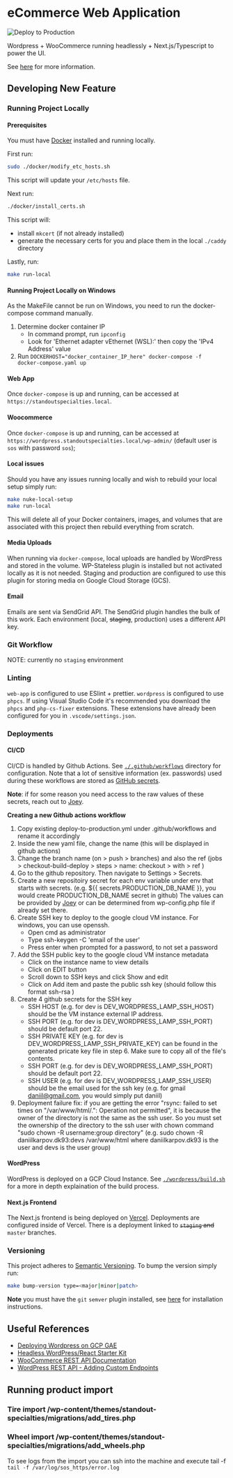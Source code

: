 # eCommerce Web Application

![Deploy to Production](https://github.com/standout-specialties/ecommerce/workflows/Deploy%20to%20Production/badge.svg)

Wordpress + WooCommerce running headlessly + Next.js/Typescript to power the UI.

See [here](https://postlight.com/trackchanges/introducing-postlights-wordpress-react-starter-kit) for more information.

## Developing New Feature

### Running Project Locally

#### Prerequisites

You must have [Docker](https://docs.docker.com/get-docker/) installed and running locally.

First run:

```bash
sudo ./docker/modify_etc_hosts.sh
```

This script will update your `/etc/hosts` file.

Next run:

```bash
./docker/install_certs.sh
```

This script will:

- install `mkcert` (if not already installed)
- generate the necessary certs for you and place them in the local `./caddy` directory

Lastly, run:

```bash
make run-local
```

#### Running Project Locally on Windows

As the MakeFile cannot be run on Windows, you need to run the docker-compose command manually.

1. Determine docker container IP
   - In command prompt, run `ipconfig`
   - Look for 'Ethernet adapter vEthernet (WSL):' then copy the 'IPv4 Address' value
2. Run `DOCKERHOST="docker_container_IP_here" docker-compose -f docker-compose.yaml up`

#### Web App

Once `docker-compose` is up and running, can be accessed at `https://standoutspecialties.local`.

#### Woocommerce

Once `docker-compose` is up and running, can be accessed at `https://wordpress.standoutspecialties.local/wp-admin/` (default user is `sos` with password `sos`);

#### Local issues

Should you have any issues running locally and wish to rebuild your local setup simply run:

```bash
make nuke-local-setup
make run-local
```

This will delete all of your Docker containers, images, and volumes that are associated with this project then rebuild everything from scratch.

#### Media Uploads

When running via `docker-compose`, local uploads are handled by WordPress and stored in the volume. WP-Stateless plugin is installed but not activated locally as it is not needed. Staging and production are configured to use this plugin for storing media on Google Cloud Storage (GCS).

#### Email

Emails are sent via SendGrid API. The SendGrid plugin handles the bulk of this work. Each environment (local, ~~staging~~, production) uses a different API key.

### Git Workflow

NOTE: currently no `staging` environment

<!-- 1. Create a feature branch off of `staging` branch with the following nomenclature `<github-issue-id>-summary-of-my-feature`.
2. Push commits to your branch and to GitHub
3. Open pull request against `staging`
4. Once approved and merged, a build will be triggered against staging environment
5. Once approved manually on staging, merging `staging` branch to `master` will trigger a deployment to production environment. -->

### Linting

`web-app` is configured to use ESlint + prettier. `wordpress` is configured to use `phpcs`. If using Visual Studio Code it's recommended you download the `phpcs` and `php-cs-fixer` extensions. These extensions have already been configured for you in `.vscode/settings.json`.

### Deployments

#### CI/CD

CI/CD is handled by Github Actions. See [`./.github/workflows`](./.github/workflows) directory for configuration. Note that a lot of sensitive information (ex. passwords) used during these workflows are stored as [GitHub secrets](https://help.github.com/en/actions/configuring-and-managing-workflows/creating-and-storing-encrypted-secrets).

**Note**: if for some reason you need access to the raw values of these secrets, reach out to [Joey](https://github.com/joeyorlando).

**Creating a new Github actions workflow**

1. Copy existing deploy-to-production.yml under .github/workflows and rename it accordingly
2. Inside the new yaml file, change the name (this will be displayed in github actions)
3. Change the branch name (on > push > branches) and also the ref (jobs > checkout-build-deploy > steps > name: checkout > with > ref )
4. Go to the github repository. Then navigate to Settings > Secrets.
5. Create a new repositoiry secret for each env variable under env that starts with secrets. (e.g. ${{ secrets.PRODUCTION_DB_NAME }}, you would create PRODUCTION_DB_NAME secret in github) The values can be provided by [Joey](https://github.com/joeyorlando) or can be determined from wp-config.php file if already set there.
6. Create SSH key to deploy to the google cloud VM instance. For windows, you can use openssh.
   - Open cmd as administrator
   - Type ssh-keygen -C 'email of the user'
   - Press enter when prompted for a password, to not set a password
7. Add the SSH public key to the google cloud VM instance metadata
   - Click on the instance name to view details
   - Click on EDIT button
   - Scroll down to SSH keys and click Show and edit
   - Click on Add item and paste the public ssh key (should follow this format ssh-rsa <key> <email>)
8. Create 4 github secrets for the SSH key
   - SSH HOST (e.g. for dev is DEV_WORDPRESS_LAMP_SSH_HOST) should be the VM instance external IP address.
   - SSH PORT (e.g. for dev is DEV_WORDPRESS_LAMP_SSH_PORT) should be default port 22.
   - SSH PRIVATE KEY (e.g. for dev is DEV_WORDPRESS_LAMP_SSH_PRIVATE_KEY) can be found in the generated pricate key file in step 6. Make sure to copy all of the file's contents.
   - SSH PORT (e.g. for dev is DEV_WORDPRESS_LAMP_SSH_PORT) should be default port 22.
   - SSH USER (e.g. for dev is DEV_WORDPRESS_LAMP_SSH_USER) should be the email used for the ssh key (e.g. for gmail daniil@gmail.com, you would simply put daniil)
9. Deployment failure fix: if you are getting the error "rsync: failed to set times on "/var/www/html/.": Operation not permitted", it is because the owner of the directory is not the same as the ssh user. So you must set the ownership of the directory to the ssh user with chown command "sudo chown -R username:group directory" (e.g. sudo chown -R daniilkarpov.dk93:devs /var/www/html where daniilkarpov.dk93 is the user and devs is the user group)

#### WordPress

WordPress is deployed on a GCP Cloud Instance. See [`./wordpress/build.sh`](./wordpress/build.sh) for a more in depth explaination of the build process.

#### Next.js Frontend

The Next.js frontend is being deployed on [Vercel](https://vercel.com/standout-specialties). Deployments are configured inside of Vercel. There is a deployment linked to ~~`staging` and~~ `master` branches.

### Versioning

This project adheres to [Semantic Versioning](https://semver.org/spec/v2.0.0.html). To bump the version simply run:

```bash
make bump-version type=<major|minor|patch>
```

**Note** you must have the `git` `semver` plugin installed, see [here](https://github.com/markchalloner/git-semver) for installation instructions.

## Useful References

- [Deploying Wordpress on GCP GAE](https://cloud.google.com/community/tutorials/run-wordpress-on-appengine-standard)
- [Headless WordPress/React Starter Kit](https://github.com/postlight/headless-wp-starter)
- [WooCommerce REST API Documentation](https://woocommerce.github.io/woocommerce-rest-api-docs/#create-a-product)
- [WordPress REST API - Adding Custom Endpoints](https://developer.wordpress.org/rest-api/extending-the-rest-api/adding-custom-endpoints/)

## Running product import

### Tire import /wp-content/themes/standout-specialties/migrations/add_tires.php

### Wheel import /wp-content/themes/standout-specialties/migrations/add_wheels.php

To see logs from the import you can ssh into the machine and execute tail -f
`tail -f /var/log/sos_https/error.log`
